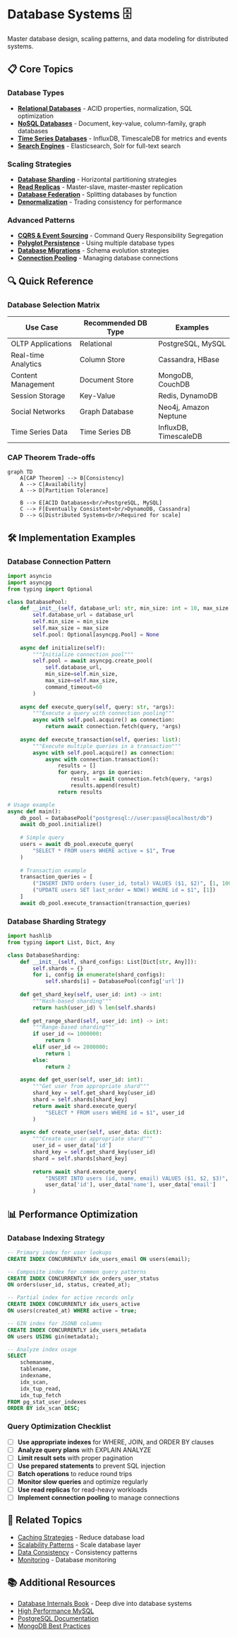 # Database Systems 🗄️

Master database design, scaling patterns, and data modeling for distributed systems.

## 📋 Core Topics

### Database Types

- **[Relational Databases](relational.md)** - ACID properties, normalization, SQL optimization
- **[NoSQL Databases](nosql.md)** - Document, key-value, column-family, graph databases
- **[Time Series Databases](timeseries.md)** - InfluxDB, TimescaleDB for metrics and events
- **[Search Engines](search.md)** - Elasticsearch, Solr for full-text search

### Scaling Strategies

- **[Database Sharding](sharding.md)** - Horizontal partitioning strategies
- **[Read Replicas](replication.md)** - Master-slave, master-master replication
- **[Database Federation](federation.md)** - Splitting databases by function
- **[Denormalization](denormalization.md)** - Trading consistency for performance

### Advanced Patterns

- **[CQRS & Event Sourcing](cqrs.md)** - Command Query Responsibility Segregation
- **[Polyglot Persistence](polyglot.md)** - Using multiple database types
- **[Database Migrations](migrations.md)** - Schema evolution strategies
- **[Connection Pooling](pooling.md)** - Managing database connections

## 🔍 Quick Reference

### Database Selection Matrix

| Use Case | Recommended DB Type | Examples |
|----------|-------------------|----------|
| OLTP Applications | Relational | PostgreSQL, MySQL |
| Real-time Analytics | Column Store | Cassandra, HBase |
| Content Management | Document Store | MongoDB, CouchDB |
| Session Storage | Key-Value | Redis, DynamoDB |
| Social Networks | Graph Database | Neo4j, Amazon Neptune |
| Time Series Data | Time Series DB | InfluxDB, TimescaleDB |

### CAP Theorem Trade-offs

```mermaid
graph TD
    A[CAP Theorem] --> B[Consistency]
    A --> C[Availability]
    A --> D[Partition Tolerance]
    
    B --> E[ACID Databases<br/>PostgreSQL, MySQL]
    C --> F[Eventually Consistent<br/>DynamoDB, Cassandra]
    D --> G[Distributed Systems<br/>Required for scale]
```

## 🛠️ Implementation Examples

### Database Connection Pattern

```python
import asyncio
import asyncpg
from typing import Optional

class DatabasePool:
    def __init__(self, database_url: str, min_size: int = 10, max_size: int = 20):
        self.database_url = database_url
        self.min_size = min_size
        self.max_size = max_size
        self.pool: Optional[asyncpg.Pool] = None
    
    async def initialize(self):
        """Initialize connection pool"""
        self.pool = await asyncpg.create_pool(
            self.database_url,
            min_size=self.min_size,
            max_size=self.max_size,
            command_timeout=60
        )
    
    async def execute_query(self, query: str, *args):
        """Execute a query with connection pooling"""
        async with self.pool.acquire() as connection:
            return await connection.fetch(query, *args)
    
    async def execute_transaction(self, queries: list):
        """Execute multiple queries in a transaction"""
        async with self.pool.acquire() as connection:
            async with connection.transaction():
                results = []
                for query, args in queries:
                    result = await connection.fetch(query, *args)
                    results.append(result)
                return results

# Usage example
async def main():
    db_pool = DatabasePool("postgresql://user:pass@localhost/db")
    await db_pool.initialize()
    
    # Simple query
    users = await db_pool.execute_query(
        "SELECT * FROM users WHERE active = $1", True
    )
    
    # Transaction example
    transaction_queries = [
        ("INSERT INTO orders (user_id, total) VALUES ($1, $2)", [1, 100.0]),
        ("UPDATE users SET last_order = NOW() WHERE id = $1", [1])
    ]
    await db_pool.execute_transaction(transaction_queries)
```

### Database Sharding Strategy

```python
import hashlib
from typing import List, Dict, Any

class DatabaseSharding:
    def __init__(self, shard_configs: List[Dict[str, Any]]):
        self.shards = {}
        for i, config in enumerate(shard_configs):
            self.shards[i] = DatabasePool(config['url'])
    
    def get_shard_key(self, user_id: int) -> int:
        """Hash-based sharding"""
        return hash(user_id) % len(self.shards)
    
    def get_range_shard(self, user_id: int) -> int:
        """Range-based sharding"""
        if user_id <= 1000000:
            return 0
        elif user_id <= 2000000:
            return 1
        else:
            return 2
    
    async def get_user(self, user_id: int):
        """Get user from appropriate shard"""
        shard_key = self.get_shard_key(user_id)
        shard = self.shards[shard_key]
        return await shard.execute_query(
            "SELECT * FROM users WHERE id = $1", user_id
        )
    
    async def create_user(self, user_data: dict):
        """Create user in appropriate shard"""
        user_id = user_data['id']
        shard_key = self.get_shard_key(user_id)
        shard = self.shards[shard_key]
        
        return await shard.execute_query(
            "INSERT INTO users (id, name, email) VALUES ($1, $2, $3)",
            user_data['id'], user_data['name'], user_data['email']
        )
```

## 📊 Performance Optimization

### Database Indexing Strategy

```sql
-- Primary index for user lookups
CREATE INDEX CONCURRENTLY idx_users_email ON users(email);

-- Composite index for common query patterns
CREATE INDEX CONCURRENTLY idx_orders_user_status 
ON orders(user_id, status, created_at);

-- Partial index for active records only
CREATE INDEX CONCURRENTLY idx_users_active 
ON users(created_at) WHERE active = true;

-- GIN index for JSONB columns
CREATE INDEX CONCURRENTLY idx_users_metadata 
ON users USING gin(metadata);

-- Analyze index usage
SELECT 
    schemaname,
    tablename,
    indexname,
    idx_scan,
    idx_tup_read,
    idx_tup_fetch
FROM pg_stat_user_indexes
ORDER BY idx_scan DESC;
```

### Query Optimization Checklist

- [ ] **Use appropriate indexes** for WHERE, JOIN, and ORDER BY clauses
- [ ] **Analyze query plans** with EXPLAIN ANALYZE
- [ ] **Limit result sets** with proper pagination
- [ ] **Use prepared statements** to prevent SQL injection
- [ ] **Batch operations** to reduce round trips
- [ ] **Monitor slow queries** and optimize regularly
- [ ] **Use read replicas** for read-heavy workloads
- [ ] **Implement connection pooling** to manage connections

## 🔗 Related Topics

- [Caching Strategies](../caching/index.md) - Reduce database load
- [Scalability Patterns](../scalability/index.md) - Scale database layer
- [Data Consistency](../distributed-systems/consistency.md) - Consistency patterns
- [Monitoring](../performance/monitoring.md) - Database monitoring

## 📚 Additional Resources

- [Database Internals Book](https://databass.dev/) - Deep dive into database systems
- [High Performance MySQL](https://www.oreilly.com/library/view/high-performance-mysql/9781449332471/)
- [PostgreSQL Documentation](https://www.postgresql.org/docs/)
- [MongoDB Best Practices](https://docs.mongodb.com/manual/administration/production-notes/)
